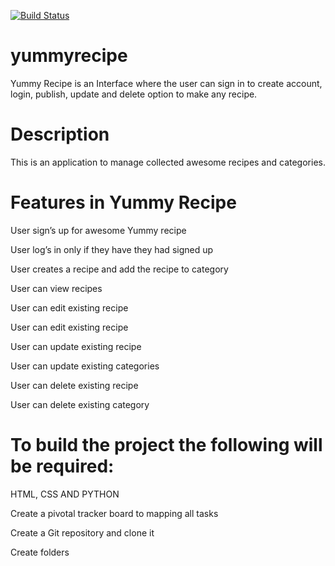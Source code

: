 [![Build Status](https://travis-ci.org/bernicek/yummyrecipe.svg?branch=master)](https://travis-ci.org/bernicek/yummyrecipe)

# yummyrecipe
Yummy Recipe is an Interface where the user can sign in to create account, login, publish, update  and delete option to make any recipe.


# Description	


This is an application to manage collected awesome recipes and categories.



# Features in Yummy Recipe



User sign’s up for awesome Yummy recipe

User log’s in only if they have they had signed up

User creates a recipe and add the recipe to category

User can view recipes

User can edit existing recipe

User can edit existing recipe

User can update existing recipe

User can update existing categories

User can delete existing recipe

User can delete existing category

# To build the project the following will be required:

HTML, CSS AND PYTHON


Create a pivotal tracker board to mapping all tasks


Create a Git repository and clone it


Create folders



 


